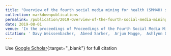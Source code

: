 ```yaml
---
title: "Overview of the fourth social media mining for health (SMM4H) shared tasks at ACL 2019"
collection: markdownpublications
permalink: /publication/2019-Overview-of-the-fourth-social-media-mining-for-health-SMM4H-shared-tasks-at-ACL-2019
date: 2019-08-01
venue: 'In the proceedings of Proceedings of the Fourth Social Media Mining for Health Applications (# SMM4H) Workshop &amp; Shared Task'
citation: ' Davy Weissenbacher,  Abeed Sarker,  Arjun Magge,  Ashlynn Daughton,  Karen O’Connor,  Michael Paul,  Graciela Gonzalez, &quot;Overview of the fourth social media mining for health (SMM4H) shared tasks at ACL 2019.&quot; In the proceedings of Proceedings of the Fourth Social Media Mining for Health Applications (# SMM4H) Workshop &amp;amp; Shared Task, 2019.'
---
```

Use [Google Scholar](https://scholar.google.com/scholar?q=Overview+of+the+fourth+social+media+mining+for+health+(SMM4H)+shared+tasks+at+ACL+2019){:target="_blank"} for full citation